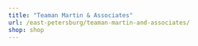 ```yaml
---
title: "Teaman Martin & Associates"
url: /east-petersburg/teaman-martin-and-associates/
shop: shop
---
```

